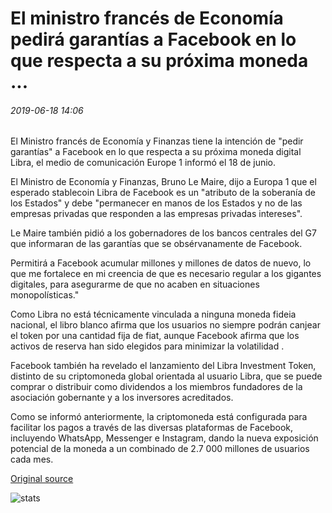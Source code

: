 # El ministro francés de Economía pedirá garantías a Facebook en lo que respecta a su próxima moneda ...

###### 2019-06-18 14:06

El Ministro francés de Economía y Finanzas tiene la intención de "pedir garantías" a Facebook en lo que respecta a su próxima moneda digital Libra, el medio de comunicación Europe 1 informó el 18 de junio.

El Ministro de Economía y Finanzas, Bruno Le Maire, dijo a Europa 1 que el esperado stablecoin Libra de Facebook es un "atributo de la soberanía de los Estados" y debe "permanecer en manos de los Estados y no de las empresas privadas que responden a las empresas privadas intereses".

Le Maire también pidió a los gobernadores de los bancos centrales del G7 que informaran de las garantías que se obsérvanamente de Facebook.

Permitirá a Facebook acumular millones y millones de datos de nuevo, lo que me fortalece en mi creencia de que es necesario regular a los gigantes digitales, para asegurarme de que no acaben en situaciones monopolísticas."

Como Libra no está técnicamente vinculada a ninguna moneda fideia nacional, el libro blanco afirma que los usuarios no siempre podrán canjear el token por una cantidad fija de fiat, aunque Facebook afirma que los activos de reserva han sido elegidos para minimizar la volatilidad .

Facebook también ha revelado el lanzamiento del Libra Investment Token, distinto de su criptomoneda global orientada al usuario Libra, que se puede comprar o distribuir como dividendos a los miembros fundadores de la asociación gobernante y a los inversores acreditados.

Como se informó anteriormente, la criptomoneda está configurada para facilitar los pagos a través de las diversas plataformas de Facebook, incluyendo WhatsApp, Messenger e Instagram, dando la nueva exposición potencial de la moneda a un combinado de 2.7 000 millones de usuarios cada mes.

[Original source](https://cointelegraph.com/news/french-minister-of-economy-to-ask-for-guarantees-from-facebook-in-regards-to-its-forthcoming-coin)

![stats](https://c.statcounter.com/11760860/0/a89fa40b/1/ "stats")